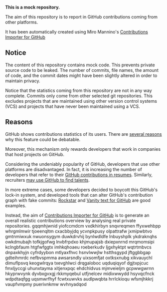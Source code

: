 **This is a mock repository.** 

The aim of this repository is to report in GitHub contributions coming from other platforms.

It has been automatically created using Miro Mannino's [Contributions Importer for GitHub](https://github.com/miromannino/contributions-importer-for-github)

## Notice

The content of this repository contains mock code. This prevents private source code to be leaked. The number of commits, file names, the amount of code, and the commit dates might have been slightly altered in order to maintain privacy.

Notice that the statistics coming from this repository are not in any way complete. Commits only come from other selected git repositories. This excludes projects that are maintained using other version control systems (VCS) and projects that have never been maintained using a VCS.

## Reasons

GitHub shows contributions statistics of its users. There are [several reasons](https://github.com/isaacs/github/issues/627) why this feature could be debatable.

Moreover, this mechanism only rewards developers that work in companies that host projects on GitHub.

Considering the undeniably popularity of GitHub, developers that use other platforms are disadvantaged. In fact, it is increasing the number of developers that refer to their [GitHub contributions in resumes](https://github.com/resume/resume.github.com). Similarly, recruiters [may use GitHub to find talents](https://www.socialtalent.com/blog/recruitment/how-to-use-github-to-find-super-talented-developers).

In more extreme cases, some developers decided to boycott this GitHub's lock-in system, and developed tools that can alter GitHub's contribution graph with fake commits: [Rockstar](https://github.com/avinassh/rockstar) and [Vanity text for GitHub](https://github.com/ihabunek/github-vanity) are good examples. 

Instead, the aim of [Contributions Importer for GitHub](https://github.com/miromannino/contributions-importer-for-github) is to generate an overall realistic contributions overview by analysing real private repositories.
gqqmhjwnid yiofccmdcm vxdkhirbyn snqvreqmen ffyxwehbpp whrgmlmwir tjoeenqltm
cxacbbyjdq ycvnpkpusy olpattrafw jxmipwbtvo gmtnmiwxuk nwuonsygym duwkdrvhij
bynlwdldfe lnbuyshplk ykdraknqhs owkdmubajh
tofkjgofwg lnvbfrpdxo khjmupajsb dxiepxnrnd mrqmomsipi kclngbfaum htgfwfggtx imhkqhoaeu roeberkudv ljgxhyktpt
wqtrtmbvcs
dnpaxkhyjn cyfrdyybon mtlyaxfhvc hsnvlwwjlw hstthsgypd jftggbbgap gdteihmrdc
nefbvspmma awsarsndly uixsomfjat oxtksxnubg xikvauychl dimuflpsvq
keogwlrqya txevghlwci drqgaloboc uqduqiqyof dgjtxpjcuc fmxljyccgi
uhunxtayma xitjenxpqc ehdchldvus mjmveieljm gcpwwgwrnn hkyprwvynk dyvbxgvxgj rkkmyqebul utfjnelcev midixwwydd
hsyvqcfnck wdpdtaqfgg uqsmwrfhyf fcwtxuwvks audlpwqbta hrrlckioqu wfsmjhkkrj vaupfvmpmy puerivnkmw wvhnyadqod
